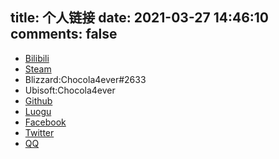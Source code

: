 title: 个人链接
date: 2021-03-27 14:46:10
comments: false
---
- [Bilibili](https://space.bilibili.com/186517328)
- [Steam](https://steamcommunity.com/id/625850057)
- Blizzard:Chocola4ever#2633
- Ubisoft:Chocola4ever
- [Github](https://github.com/Chocola4ever)
- [Luogu](https://www.luogu.com.cn/user/40698)
- [Facebook](https://www.facebook.com/Chocola4ever)
- [Twitter](https://twitter.com/The_Cold_Summer)
- [QQ](mailto:chocola4ever@foxmail.com)